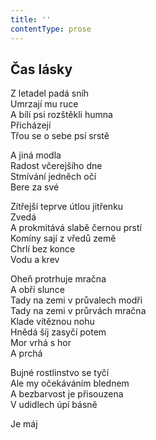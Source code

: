 ```yaml
---
title: ''
contentType: prose
---
```


## Čas lásky

Z letadel padá sníh  
Umrzají mu ruce  
A bílí psi rozštěkli humna  
Přicházejí  
Třou se o sebe psí srstě

A jiná modla  
Radost včerejšího dne  
Stmívání jedněch očí  
Bere za své

Zítřejší teprve útlou jitřenku  
Zvedá  
A prokmitává slabě černou prstí  
Komíny sají z vředů země  
Chrlí bez konce  
Vodu a krev

Oheň protrhuje mračna  
A obří slunce  
Tady na zemi v průvalech modři  
Tady na zemi v průrvách mračna  
Klade vítěznou nohu  
Hnědá šíj zasyčí potem  
Mor vrhá s hor  
A prchá

Bujné rostlinstvo se tyčí  
Ale my očekáváním blednem  
A bezbarvost je přisouzena  
V udidlech úpí básně

Je máj

